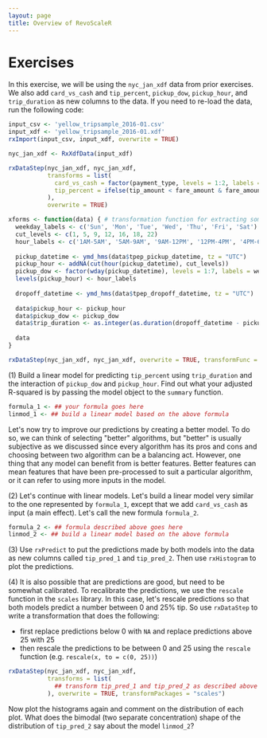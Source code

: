 ```yaml
---
layout: page
title: Overview of RevoScaleR
---
```

# Exercises

In this exercise, we will be using the `nyc_jan_xdf` data from prior exercises. We also add `card_vs_cash` and `tip_percent`, `pickup_dow`, `pickup_hour`, and `trip_duration` as new columns to the data. If you need to re-load the data, run the following code:


```R
input_csv <- 'yellow_tripsample_2016-01.csv'
input_xdf <- 'yellow_tripsample_2016-01.xdf'
rxImport(input_csv, input_xdf, overwrite = TRUE)

nyc_jan_xdf <- RxXdfData(input_xdf)

rxDataStep(nyc_jan_xdf, nyc_jan_xdf, 
           transforms = list(
             card_vs_cash = factor(payment_type, levels = 1:2, labels = c('card', 'cash')),
             tip_percent = ifelse(tip_amount < fare_amount & fare_amount > 0, tip_amount / fare_amount, NA)
           ),
           overwrite = TRUE)

xforms <- function(data) { # transformation function for extracting some date and time features
  weekday_labels <- c('Sun', 'Mon', 'Tue', 'Wed', 'Thu', 'Fri', 'Sat')
  cut_levels <- c(1, 5, 9, 12, 16, 18, 22)
  hour_labels <- c('1AM-5AM', '5AM-9AM', '9AM-12PM', '12PM-4PM', '4PM-6PM', '6PM-10PM', '10PM-1AM')
  
  pickup_datetime <- ymd_hms(data$tpep_pickup_datetime, tz = "UTC")
  pickup_hour <- addNA(cut(hour(pickup_datetime), cut_levels))
  pickup_dow <- factor(wday(pickup_datetime), levels = 1:7, labels = weekday_labels)
  levels(pickup_hour) <- hour_labels
  
  dropoff_datetime <- ymd_hms(data$tpep_dropoff_datetime, tz = "UTC")
  
  data$pickup_hour <- pickup_hour
  data$pickup_dow <- pickup_dow
  data$trip_duration <- as.integer(as.duration(dropoff_datetime - pickup_datetime))
  
  data
}

rxDataStep(nyc_jan_xdf, nyc_jan_xdf, overwrite = TRUE, transformFunc = xforms, transformPackages = "lubridate")
```

(1) Build a linear model for predicting `tip_percent` using `trip_duration` and the interaction of `pickup_dow` and `pickup_hour`. Find out what your adjusted R-squared is by passing the model object to the `summary` function.

```R
formula_1 <- ## your formula goes here
linmod_1 <- ## build a linear model based on the above formula
```

Let's now try to improve our predictions by creating a better model. To do so, we can think of selecting "better" algorithms, but "better" is usually subjective as we discussed since every algorithm has its pros and cons and choosing between two algorithm can be a balancing act. However, one thing that any model can benefit from is better features. Better features can mean features that have been pre-processed to suit a particular algorithm, or it can refer to using more inputs in the model.

(2) Let's continue with linear models. Let's build a linear model very similar to the one represented by `formula_1`, except that we add `card_vs_cash` as input (a main effect). Let's call the new formula `formula_2`.

```R
formula_2 <- ## formula described above goes here
linmod_2 <- ## build a linear model based on the above formula
```

(3) Use `rxPredict` to put the predictions made by both models into the data as new columns called `tip_pred_1` and `tip_pred_2`. Then use `rxHistogram` to plot the predictions.

(4) It is also possible that are predictions are good, but need to be somewhat calibrated. To recalibrate the predictions, we use the `rescale` function in the `scales` library. In this case, let's rescale predictions so that both models predict a number between 0 and 25% tip. So use `rxDataStep` to write a transformation that does the following:

  - first replace predictions below 0 with `NA` and replace predictions above 25 with 25
  - then rescale the predictions to be between 0 and 25 using the `rescale` function (e.g. `rescale(x, to = c(0, 25))`)

```R
rxDataStep(nyc_jan_xdf, nyc_jan_xdf,
           transforms = list(
             ## transform tip_pred_1 and tip_pred_2 as described above
           ), overwrite = TRUE, transformPackages = "scales")
```

Now plot the histograms again and comment on the distribution of each plot. What does the bimodal (two separate concentration) shape of the distribution of `tip_pred_2` say about the model `linmod_2`?